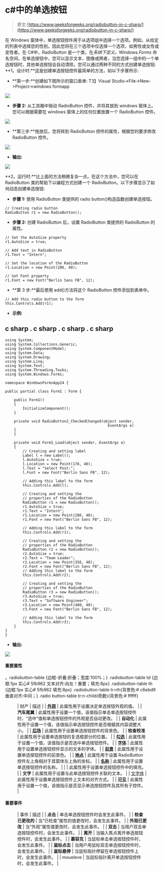 # c#中的单选按钮

> 原文:[https://www.geeksforgeeks.org/radiobutton-in-c-sharp/](https://www.geeksforgeeks.org/radiobutton-in-c-sharp/)

在 Windows 窗体中，单选按钮控件用于从选项组中选择一个选项。例如，从给定的列表中选择您的性别，因此您将在三个选项中仅选择一个选项，如男性或女性或变性者。在 C#中，RadioButton 是一个类，在*系统下定义。Windows.Forms* 命名空间。在单选按钮中，您可以显示文本、图像或两者，当您选择一组中的一个单选按钮时，其他单选按钮会自动清除。您可以通过两种不同的方式创建单选按钮:
**1。设计时:**这是创建单选按钮控件最简单的方法，如以下步骤所示:

*   **第一步:**创建如下图所示的窗口表单:
    T3】Visual Studio->File->New->Project->windows formapp

![](img/f3cd3ae5c11eb68b3d10b5ab8eec9925.png)

*   **步骤 2:** 从工具箱中拖动 RadioButton 控件，并将其放到 windows 窗体上。您可以根据需要在 windows 窗体上的任何位置放置一个 RadioButton 控件。

![](img/5d05648e0da6518e3390dc7c10caf3d7.png)

*   **第三步:**拖放后，您将转到 RadioButton 控件的属性，根据您的要求修改 RadioButton 控件。

![](img/6451232b1ca48eb7672736bd76a408d8.png)

*   **输出:**

![](img/fb0af8616434fe6cdaf2bb84eb98c3a9.png)

**2。运行时:**比上面的方法稍微复杂一点。在这个方法中，您可以在 RadioButton 类的帮助下以编程方式创建一个 RadioButton。以下步骤显示了如何动态创建单选按钮:

*   **步骤 1:** 使用 RadioButton 类提供的 radio button()构造函数创建单选按钮。

```
// Creating radio button
RadioButton r1 = new RadioButton();
```

*   **步骤 2:** 创建 RadioButton 后，设置 RadioButton 类提供的 RadioButton 的属性。

```
// Set the AutoSize property 
r1.AutoSize = true;

// Add text in RadioButton
r1.Text = "Intern";

// Set the location of the RadioButton
r1.Location = new Point(286, 40);

// Set Font property 
r1.Font = new Font("Berlin Sans FB", 12);
```

*   **第 3 步:**最后使用 add()方法将这个 RadioButton 控件添加到表单中。

```
// Add this radio button to the form
this.Controls.Add(r1);
```

*   **示例:**

## c sharp . c sharp . c sharp . c sharp

```
using System;
using System.Collections.Generic;
using System.ComponentModel;
using System.Data;
using System.Drawing;
using System.Linq;
using System.Text;
using System.Threading.Tasks;
using System.Windows.Forms;

namespace WindowsFormsApp24 {

public partial class Form1 : Form {

    public Form1()
    {
        InitializeComponent();
    }

    private void RadioButton2_CheckedChanged(object sender,
                                               EventArgs e)
    {
    }

    private void Form1_Load(object sender, EventArgs e)
    {
        // Creating and setting label
        Label l = new Label();
        l.AutoSize = true;
        l.Location = new Point(176, 40);
        l.Text = "Select Post:";
        l.Font = new Font("Berlin Sans FB", 12);

        // Adding this label to the form
        this.Controls.Add(l);

        // Creating and setting the
        // properties of the RadioButton
        RadioButton r1 = new RadioButton();
        r1.AutoSize = true;
        r1.Text = "Intern";
        r1.Location = new Point(286, 40);
        r1.Font = new Font("Berlin Sans FB", 12);

        // Adding this label to the form
        this.Controls.Add(r1);

        // Creating and setting the
        // properties of the RadioButton
        RadioButton r2 = new RadioButton();
        r2.AutoSize = true;
        r2.Text = "Team Leader";
        r2.Location = new Point(356, 40);
        r2.Font = new Font("Berlin Sans FB", 12);
        // Adding this label to the form
        this.Controls.Add(r2);

        // Creating and setting the
        // properties of the RadioButton
        RadioButton r3 = new RadioButton();
        r3.AutoSize = true;
        r3.Text = "Software Engineer";
        r3.Location = new Point(480, 40);
        r3.Font = new Font("Berlin Sans FB", 12);

        // Adding this label to the form
        this.Controls.Add(r3);
    }
}
}
```

*   **输出:**

![](img/ead0454b5c3e63a9d416fe34e84857d6.png)

#### 重要属性

。radiobutton-table {边框-折叠:折叠；宽度:100%；} .radiobutton-table td {边框:1px 实心# 5fb962 文本对齐:向左！重要；填充:8px} .radiobutton-table th {边框:1px 实心# 5fb962 填充:8px} .radiobutton-table tr>th{背景色:# c6ebd9 垂直对齐:中间；} .radio button-table tr:n-child(奇数){背景色:# ffffff}

<figure class="table">

| 财产 | 描述 |
| [**外观**](https://www.geeksforgeeks.org/how-to-set-the-appearance-of-radiobutton-in-c-sharp/) | 此属性用于设置决定单选按钮外观的值。 |
| **汽车尾翼** | 此属性用于设置一个值，该值指示单击单选按钮控件时，“选中”值和单选按钮控件的外观是否自动更改。 |
| **自动化** | 此属性用于设置一个值，该值指示单选按钮控件是否根据其内容调整大小。 |
| [**后场**](https://www.geeksforgeeks.org/how-to-set-the-background-color-of-the-radiobutton-in-c-sharp/) | 此属性用于设置单选按钮控件的背景色。 |
| **检查校准** | 此属性用于设置单选按钮的复选框部分的位置。 |
| [**勾选**](https://www.geeksforgeeks.org/how-to-set-the-radiobutton-to-checked-state-in-c-sharp/) | 此属性用于设置一个值，该值指示是否选中单选按钮控件。 |
| [**字体**](https://www.geeksforgeeks.org/how-to-set-the-font-of-the-radiobutton-in-c-sharp/) | 此属性用于设置单选按钮控件显示的文本的字体。 |
| [**前景**](https://www.geeksforgeeks.org/how-to-set-the-foreground-color-of-the-radiobutton-in-c-sharp/) | 此属性用于设置单选按钮控件的前景色。 |
| [**地点**](https://www.geeksforgeeks.org/how-to-set-the-location-of-the-radiobutton-in-c-sharp/) | 此属性用于设置 RadioButton 控件左上角相对于其窗体左上角的坐标。 |
| [**名称**](https://www.geeksforgeeks.org/how-to-set-the-name-of-the-radiobutton-in-c-sharp/) | 此属性用于设置单选按钮控件的名称。 |
| [](https://www.geeksforgeeks.org/how-to-set-the-padding-of-the-radiobutton-in-c-sharp/) | 此属性用于设置单选按钮控件中的填充。 |
| **文字** | 此属性用于设置与此单选按钮控件关联的文本。 |
| [文字体](https://www.geeksforgeeks.org/how-to-set-the-alignment-of-the-text-in-radiobutton-in-c-sharp/) | 此属性用于设置单选按钮控件上文本的对齐方式。 |
| [**可见**](https://www.geeksforgeeks.org/how-to-set-the-visibility-of-the-radiobutton-in-c-sharp/) | 此属性用于设置一个值，该值指示是否显示单选按钮控件及其所有子控件。 |

</figure>

#### 重要事件

<figure class="table">

| 事件 | 描述 |
| **点击** | 单击单选按钮控件时会发生此事件。 |
| **检查已更改的** | 当“已检查”属性的值更改时，会发生此事件。 |
| **外观已更改** | 当“外观”属性值更改时，会发生此事件。 |
| **双击** | 当用户双击单选按钮控件时，会发生此事件。 |
| **离开** | 当输入焦点离开单选按钮控件时，会发生此事件。 |
| **慕容克** | 当鼠标单击单选按钮控件时，会发生此事件。 |
| **鼠标点击** | 当用户用鼠标双击单选按钮控件时，会发生此事件。 |
| **鼠标悬停** | 当鼠标指针停留在单选按钮控件上时，会发生此事件。 |
| moueleve | 当鼠标指针离开单选按钮控件时，会发生此事件。 |

</figure>